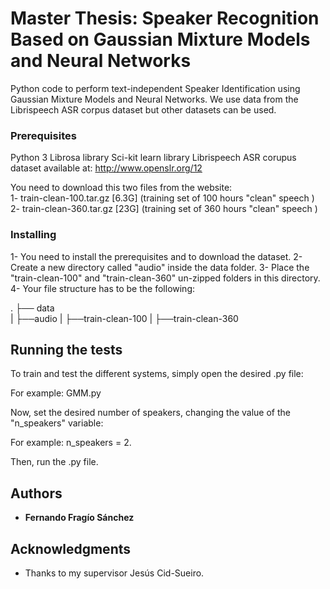 # Master Thesis: Speaker Recognition Based on Gaussian Mixture Models and Neural Networks

Python code to perform text-independent Speaker Identification using Gaussian Mixture Models 
and Neural Networks. We use data from the Librispeech ASR corpus dataset but other datasets can be used.

### Prerequisites

Python 3
Librosa library
Sci-kit learn library
Librispeech ASR corupus dataset available at: http://www.openslr.org/12  

 You need to download this two files from the website:  
    1- train-clean-100.tar.gz [6.3G]   (training set of 100 hours "clean" speech )  
    2- train-clean-360.tar.gz [23G]   (training set of 360 hours "clean" speech )  
    
    
### Installing

1- You need to install the prerequisites and to download the dataset.
2- Create a new directory called "audio" inside the data folder.
3- Place the "train-clean-100" and "train-clean-360" un-zipped folders in this directory.
4- Your file structure has to be the following:

.
├── data                   
|    ├──audio
|        ├──train-clean-100
|        ├──train-clean-360                    

## Running the tests

To train and test the different systems, simply open the desired .py file:

For example: GMM.py 

Now, set the desired number of speakers, changing the value of the "n_speakers" variable: 

For example: n_speakers = 2.

Then, run the .py file.

## Authors

* **Fernando Fragío Sánchez**

## Acknowledgments

* Thanks to my supervisor Jesús Cid-Sueiro.
